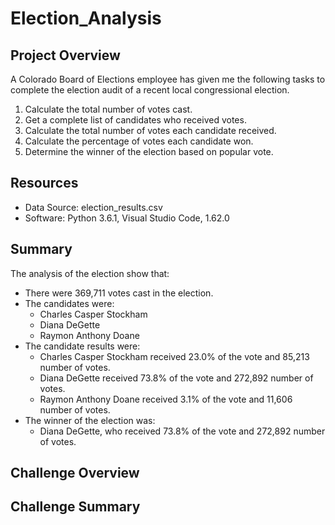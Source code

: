 # Election_Analysis

## Project Overview

 A Colorado Board of Elections employee has given me the following tasks to complete the election audit of a recent local congressional election.

 1. Calculate the total number of votes cast.
 2. Get a complete list of candidates who received votes.
 3. Calculate the total number of votes each candidate received.
 4. Calculate the percentage of votes each candidate won.
 5. Determine the winner of the election based on popular vote.

 ## Resources
 - Data Source: election_results.csv
 - Software: Python 3.6.1, Visual Studio Code, 1.62.0

 ## Summary
 The analysis of the election show that:
 - There were 369,711 votes cast in the election.
 - The candidates were:
    - Charles Casper Stockham
    - Diana DeGette
    - Raymon Anthony Doane
- The candidate results were:
    - Charles Casper Stockham received 23.0% of the vote and 85,213 number of votes.
    - Diana DeGette received 73.8% of the vote and 272,892 number of votes.
    - Raymon Anthony Doane received 3.1% of the vote and 11,606 number of votes.
- The winner of the election was:
    - Diana DeGette, who received 73.8% of the vote and 272,892 number of votes.

## Challenge Overview

## Challenge Summary